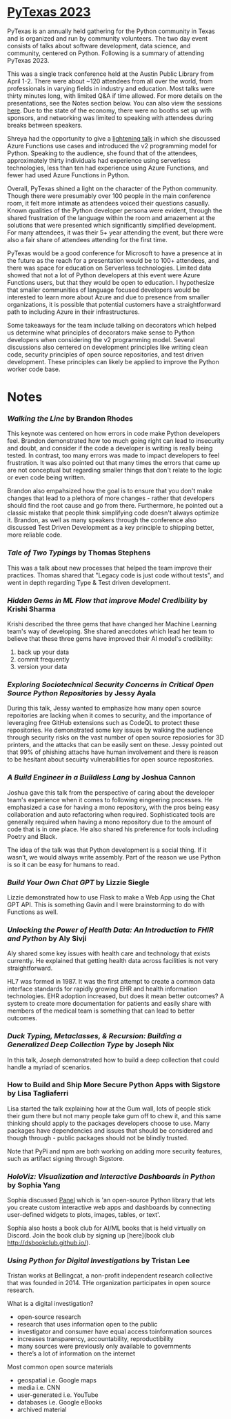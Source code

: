 # [PyTexas 2023](https://www.pytexas.org/)

PyTexas is an annually held gathering for the Python community in Texas and is organized and run by community volunteers. The two day event consists of talks about software development, data science, and community, centered on Python. Following is a summary of attending PyTexas 2023.

This was a single track conference held at the Austin Public Library from April 1-2. There were about ~120 attendees from all over the world, from professionals in varying fields in industry and education. Most talks were thirty minutes long, with limited Q&A if time allowed. For more details on the presentations, see the Notes section below. You can also view the sessions [here](https://www.youtube.com/playlist?list=PL0MRiRrXAvRhiru4h8fVF987v5tdLlr1X). Due to the state of the economy, there were no booths set up with sponsors, and networking was limited to speaking with attendees during breaks between speakers.

Shreya had the opportunity to give a [lightening talk](https://www.youtube.com/watch?v=Y_lfGon4iiE&list=PL0MRiRrXAvRhiru4h8fVF987v5tdLlr1X&t=715s) in which she discussed Azure Functions use cases and introduced the v2 programming model for Python. Speaking to the audience, she found that of the attendees, approximately thirty individuals had experience using serverless technologies, less than ten had experience using Azure Functions, and fewer had used Azure Functions in Python.

Overall, PyTexas shined a light on the character of the Python community. Though there were presumably over 100 people in the main conference room, it felt more intimate as attendees voiced their questions casually. Known qualities of the Python developer persona were evident, through the shared frustration of the language within the room and amazement at the solutions that were presented which significantly simplified development. For many attendees, it was their 5+ year attending the event, but there were also a fair share of attendees attending for the first time.

PyTexas would be a good conference for Microsoft to have a presence at in the future as the reach for a presentation would be to 100+ attendees, and there was space for education on Serverless technologies. Limited data showed that not a lot of Python developers at this event were Azure Functions users, but that they would be open to education. I hypothesize that smaller communities of language focused developers would be interested to learn more about Azure and due to presence from smaller organizations, it is possible that potential customers have a straightforward path to including Azure in their infrastructures.

Some takeaways for the team include talking on decorators which helped us determine what principles of decorators make sense to Python developers when considering the v2 programming model. Several discussions also centered on development principles like writing clean code, security principles of open source repositories, and test driven development. These principles can likely be applied to improve the Python worker code base.

# Notes

### _Walking the Line_ by Brandon Rhodes

This keynote was centered on how errors in code make Python developers feel. Brandon demonstrated how too much going right can lead to insecurity and doubt, and consider if the code a developer is writing is really being tested. In contrast, too many errors was made to impact developers to feel frustration. It was also pointed out that many times the errors that came up are not conceptual but regarding smaller things that don't relate to the logic or even code being written.

Brandon also empahsized how the goal is to ensure that you don't make changes that lead to a plethora of more changes - rather that developers should find the root cause and go from there. Furthermore, he pointed out a classic mistake that people think simplifying code doesn't always optimize it. Brandon, as well as many speakers through the conference also discussed Test Driven Development as a key principle to shipping better, more reliable code.

### _Tale of Two Typings_ by Thomas Stephens

This was a talk about new processes that helped the team improve their practices. Thomas shared that "Legacy code is just code without tests", and went in depth regarding Type & Test driven development.

### _Hidden Gems in ML Flow that improve Model Credibility_ by Krishi Sharma

Krishi described the three gems that have changed her Machine Learning team's way of developing. She shared anecdotes which lead her team to believe that these three gems have improved their AI model's credibility:
1. back up your data
2. commit frequently
3. version your data

### _Exploring Sociotechnical Security Concerns in Critical Open Source Python Repositories_ by Jessy Ayala

During this talk, Jessy wanted to emphasize how many open source repoitories are lacking when it comes to security, and the importance of leveraging free GitHub extensions such as CodeQL to protect these repositories. He demonstrated some key issues by walking the audience through security risks on the vast number of open source reposiories for 3D printers, and the attacks that can be easily sent on these. Jessy pointed out that 99% of phishing attachs have human involvement and there is reason to be hesitant about secuirty vulnerabilities for open source repositories. 

### _A Build Engineer in a Buildless Lang_ by Joshua Cannon

Joshua gave this talk from the perspective of caring about the developer team's experience when it comes to following eingeering processes. He emphasized a case for having a mono repository, with the pros being easy collaboration and auto refactoring when required. Sophisticated tools are generally required when having a mono repository due to the amount of code that is in one place. He also shared his preference for tools including Poetry and Black. 

The idea of the talk was that Python development is a social thing. If it wasn’t, we would always write assembly. Part of the reason we use Python is so it can be easy for humans to read.

### _Build Your Own Chat GPT_ by Lizzie Siegle

Lizzie demonstrated how to use Flask to make a Web App using the Chat GPT API. This is something Gavin and I were brainstorming to do with Functions as well.

### _Unlocking the Power of Health Data: An Introduction to FHIR and Python_ by Aly Sivji

Aly shared some key issues with health care and technology that exists currently. He explained that getting health data across facilities is not very straightforward.

HL7 was formed in 1987. It was the first attempt to create a common data interface standards for rapidly growing EHR and health information technologies.
EHR adoption increased, but does it mean better outcomes? A system to create more documentation for patients and easily share with members of the medical team is something that can lead to better outcomes.

### _Duck Typing, Metaclasses, & Recursion: Building a Generalized Deep Collection Type_ by Joseph Nix

In this talk, Joseph demonstrated how to build a deep collection that could handle a myriad of scenarios.

### How to Build and Ship More Secure Python Apps with Sigstore by Lisa Tagliaferri

Lisa started the talk explaining how at the Gum wall, lots of people stick their gum there but not many people take gum off to chew it, and this same thinking should apply to the packages developers choose to use. Many packages have dependencies and issues that should be considered and though through - public packages should not be blindly trusted.

Note that PyPi and npm are both working on adding more security features, such as artifact signing through Sigstore.

### _HoloViz: Visualization and Interactive Dashboards in Python_ by Sophia Yang

Sophia discussed [Panel](https://panel.holoviz.org/) which is 'an open-source Python library that lets you create custom interactive web apps and dashboards by connecting user-defined widgets to plots, images, tables, or text'.

Sophia also hosts a book club for AI/ML books that is held virtually on Discord. Join the book club by signing up [here](book club http://dsbookclub.github.io/).

### _Using Python for Digital Investigations_ by Tristan Lee

Tristan works at Bellingcat, a non-profit independent research collective that was founded in 2014. THe organization participates in open source research.

What is a digital investigation?

* open-source research
* research that uses information open to the public
* investigator and consumer have equal access toinformation sources
* increases transparency, accountability, reproductibility
* many sources were previously only available to governments
* there’s a lot of information on the internet

Most common open source materials
* geospatial i.e. Google maps
* media i.e. CNN
* user-generated i.e. YouTube
* databases i.e. Google eBooks
* archived material
